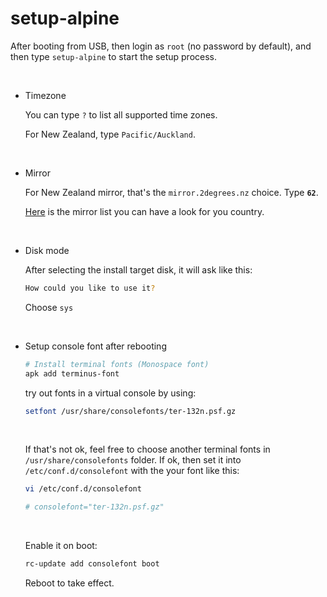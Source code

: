 # setup-alpine

After booting from USB, then login as `root` (no password by default), and then
type `setup-alpine` to start the setup process.

</br>

- Timezone

    You can type `?` to list all supported time zones.

    For New Zealand, type `Pacific/Auckland`.

    </br>

- Mirror

    For New Zealand mirror, that's the `mirror.2degrees.nz` choice. Type **`62`**.

    [Here](https://mirrors.alpinelinux.org/) is the mirror list you can have a look for you country.

    </br>

- Disk mode

    After selecting the install target disk, it will ask like this:

    ```bash
    How could you like to use it?
    ```

    Choose `sys`

    </br>

- Setup console font after rebooting

    ```bash
    # Install terminal fonts (Monospace font)
    apk add terminus-font
    ```

    try out fonts in a virtual console by using:

    ```bash
    setfont /usr/share/consolefonts/ter-132n.psf.gz
    ```

    </br>


    If that's not ok, feel free to choose another terminal fonts in
    `/usr/share/consolefonts` folder. If ok, then set it into
    `/etc/conf.d/consolefont` with the your font like this:

    ```bash
    vi /etc/conf.d/consolefont

    # consolefont="ter-132n.psf.gz"
    ```

    </br>

    Enable it on boot:

    ```bash
    rc-update add consolefont boot
    ```

    Reboot to take effect.

    </br>


